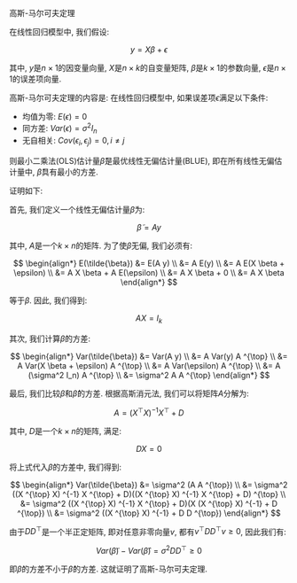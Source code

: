 高斯-马尔可夫定理

在线性回归模型中, 我们假设:

$$
y = X \beta + \epsilon
$$

其中, $y$是$n \times 1$的因变量向量, $X$是$n \times k$的自变量矩阵, $\beta$是$k \times 1$的参数向量, $\epsilon$是$n \times 1$的误差项向量.

高斯-马尔可夫定理的内容是: 在线性回归模型中, 如果误差项$\epsilon$满足以下条件:

- 均值为零: $E(\epsilon) = 0$
- 同方差: $Var(\epsilon) = \sigma^2 I_n$
- 无自相关: $Cov(\epsilon_i, \epsilon_j) = 0, i \neq j$

则最小二乘法(OLS)估计量$\hat{\beta}$是最优线性无偏估计量(BLUE), 即在所有线性无偏估计量中, $\hat{\beta}$具有最小的方差.

证明如下:

首先, 我们定义一个线性无偏估计量$\tilde{\beta}$为:

$$
\tilde{\beta} = A y
$$

其中, $A$是一个$k \times n$的矩阵. 为了使$\tilde{\beta}$无偏, 我们必须有:

$$
\begin{align*}
    E(\tilde{\beta}) &= E(A y) \\
    &= A E(y) \\
    &= A E(X \beta + \epsilon) \\
    &= A X \beta + A E(\epsilon) \\
    &= A X \beta + 0 \\
    &= A X \beta
\end{align*}
$$

等于$\beta$. 因此, 我们得到:

$$
A X = I_k
$$

其次, 我们计算$\tilde{\beta}$的方差:

$$
\begin{align*}
    Var(\tilde{\beta}) &= Var(A y) \\
    &= A Var(y) A ^{\top} \\
    &= A Var(X \beta + \epsilon) A ^{\top} \\
    &= A Var(\epsilon) A ^{\top} \\
    &= A (\sigma^2 I_n) A ^{\top} \\
    &= \sigma^2 A A ^{\top}
\end{align*}
$$

最后, 我们比较$\tilde{\beta}$和$\hat{\beta}$的方差. 根据高斯消元法, 我们可以将矩阵$A$分解为:

$$
A = (X ^{\top} X) ^{-1} X ^{\top} + D
$$

其中, $D$是一个$k \times n$的矩阵, 满足:

$$
D X = 0
$$

将上式代入$\tilde{\beta}$的方差中, 我们得到:

$$
\begin{align*}
    Var(\tilde{\beta}) &= \sigma^2 (A A ^{\top}) \\
    &= \sigma^2 ((X ^{\top} X) ^{-1} X ^{\top} + D)((X ^{\top} X) ^{-1} X ^{\top} + D) ^{\top} \\
    &= \sigma^2 ((X ^{\top} X) ^{-1} X ^{\top} + D)(X (X ^{\top} X) ^{-1} + D ^{\top}) \\
    &= \sigma^2 ((X ^{\top} X) ^{-1} + D D ^{\top})
\end{align*}
$$

由于$D D ^{\top}$是一个半正定矩阵, 即对任意非零向量$v$, 都有$v ^{\top} D D ^{\top} v \geq 0$, 因此我们有:

$$
Var(\tilde{\beta}) - Var(\hat{\beta}) = \sigma^2 D D ^{\top} \geq 0
$$

即$\tilde{\beta}$的方差不小于$\hat{\beta}$的方差. 这就证明了高斯-马尔可夫定理.